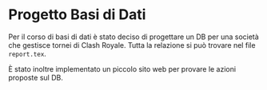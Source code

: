 # Progetto Basi di Dati

Per il corso di basi di dati è stato deciso di progettare un DB per una società
che gestisce tornei di Clash Royale. Tutta la relazione si può trovare nel file
`report.tex`.

È stato inoltre implementato un piccolo sito web per provare le azioni proposte
sul DB.
